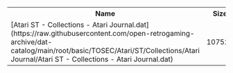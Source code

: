 <table>
<tr><th>Name</th><th>Size</th></tr>
<tr><td>
[Atari ST - Collections - Atari Journal.dat](https://raw.githubusercontent.com/open-retrogaming-archive/dat-catalog/main/root/basic/TOSEC/Atari/ST/Collections/Atari Journal/Atari ST - Collections - Atari Journal.dat)
</td><td>107529</td></tr>
</table>
